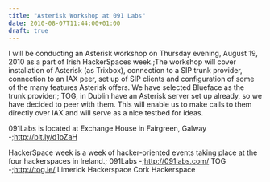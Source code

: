 ```yaml
---
title: "Asterisk Workshop at 091 Labs"
date: 2010-08-07T11:44:00+01:00
draft: true
---
```


I will be conducting an Asterisk workshop on Thursday evening, August 19, 2010 as a part of Irish HackerSpaces week.;The workshop will cover installation of Asterisk (as Trixbox), connection to a SIP trunk provider, connection to an IAX peer, set up of SIP clients and configuration of some of the many features Asterisk offers.
We have selected Blueface as the trunk provider.;
TOG, in Dublin have an Asterisk server set up already, so we have decided to peer with them. This will enable us to make calls to them directly over IAX and will serve as a nice testbed for ideas.

091Labs is located at Exchange House in Fairgreen, Galway -;<a href=http://bit.ly/d1oZaH>http://bit.ly/d1oZaH</a>

HackerSpace week is a week of hacker-oriented events taking place at the four hackerspaces in Ireland.;
091Labs -;<a href=http://091labs.com/>http://091labs.com/</a>
TOG -;<a href=http://tog.ie/>http://tog.ie/</a>
Limerick Hackerspace
Cork Hackerspace
